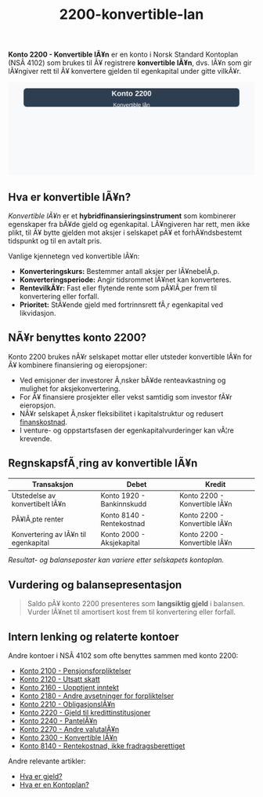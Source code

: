 ﻿---
title: "2200-konvertible-lan"
meta_title: "2200-konvertible-lan"
meta_description: "**Konto 2200 - Konvertible lÃ¥n** er en konto i Norsk Standard Kontoplan (NSÂ 4102) som brukes til Ã¥ registrere **konvertible lÃ¥n**, dvs. lÃ¥n som gir lÃ¥ngiv..."
slug: 2200-konvertible-lan
type: blog
layout: pages/single
---

**Konto 2200 - Konvertible lÃ¥n** er en konto i Norsk Standard Kontoplan (NSÂ 4102) som brukes til Ã¥ registrere **konvertible lÃ¥n**, dvs. lÃ¥n som gir lÃ¥ngiver rett til Ã¥ konvertere gjelden til egenkapital under gitte vilkÃ¥r.

![Illustrasjon av konto 2200 konvertible lÃ¥n](2200-konvertible-lan-image.svg)

## Hva er konvertible lÃ¥n?

*Konvertible lÃ¥n* er et **hybridfinansieringsinstrument** som kombinerer egenskaper fra bÃ¥de gjeld og egenkapital. LÃ¥ngiveren har rett, men ikke plikt, til Ã¥ bytte gjelden mot aksjer i selskapet pÃ¥ et forhÃ¥ndsbestemt tidspunkt og til en avtalt pris.

Vanlige kjennetegn ved konvertible lÃ¥n:

* **Konverteringskurs:** Bestemmer antall aksjer per lÃ¥nebelÃ¸p.
* **Konverteringsperiode:** Angir tidsrommet lÃ¥net kan konverteres.
* **RentevilkÃ¥r:** Fast eller flytende rente som pÃ¥lÃ¸per frem til konvertering eller forfall.
* **Prioritet:** StÃ¥ende gjeld med fortrinnsrett fÃ¸r egenkapital ved likvidasjon.

## NÃ¥r benyttes konto 2200?

Konto 2200 brukes nÃ¥r selskapet mottar eller utsteder konvertible lÃ¥n for Ã¥ kombinere finansiering og eieropsjoner:

* Ved emisjoner der investorer Ã¸nsker bÃ¥de renteavkastning og mulighet for aksjekonvertering.
* For Ã¥ finansiere prosjekter eller vekst samtidig som investor fÃ¥r eieropsjon.
* NÃ¥r selskapet Ã¸nsker fleksibilitet i kapitalstruktur og redusert [finanskostnad](/blogs/kontoplan/8170-annen-finanskostnad "Konto 8170 - Annen finanskostnad").
* I venture- og oppstartsfasen der egenkapitalvurderinger kan vÃ¦re krevende.

## RegnskapsfÃ¸ring av konvertible lÃ¥n

| Transaksjon                                | Debet                     | Kredit                           |
|--------------------------------------------|---------------------------|----------------------------------|
| Utstedelse av konvertibelt lÃ¥n             | Konto 1920 - Bankinnskudd | Konto 2200 - Konvertible lÃ¥n     |
| PÃ¥lÃ¸pte renter                             | Konto 8140 - Rentekostnad | Konto 2200 - Konvertible lÃ¥n     |
| Konvertering av lÃ¥n til egenkapital        | Konto 2000 - Aksjekapital | Konto 2200 - Konvertible lÃ¥n     |

_*Resultat- og balanseposter kan variere etter selskapets kontoplan.*_

## Vurdering og balansepresentasjon

> Saldo pÃ¥ konto 2200 presenteres som **langsiktig gjeld** i balansen. Vurder lÃ¥net til amortisert kost frem til konvertering eller forfall.

## Intern lenking og relaterte kontoer

Andre kontoer i NSÂ 4102 som ofte benyttes sammen med konto 2200:

* [Konto 2100 - Pensjonsforpliktelser](/blogs/kontoplan/2100-pensjonsforpliktelser "Konto 2100 - Pensjonsforpliktelser i Norsk Standard Kontoplan")
* [Konto 2120 - Utsatt skatt](/blogs/kontoplan/2120-utsatt-skatt "Konto 2120 - Utsatt skatt i Norsk Standard Kontoplan")
* [Konto 2160 - Uopptjent inntekt](/blogs/kontoplan/2160-uopptjent-inntekt "Konto 2160 - Uopptjent inntekt i Norsk Standard Kontoplan")
* [Konto 2180 - Andre avsetninger for forpliktelser](/blogs/kontoplan/2180-andre-avsetninger-for-forpliktelser "Konto 2180 - Andre avsetninger for forpliktelser: Guide til avsetninger for forpliktelser i Norsk kontoplan")
* [Konto 2210 - ObligasjonslÃ¥n](/blogs/kontoplan/2210-obligasjonslan "Konto 2210 - ObligasjonslÃ¥n i Norsk Standard Kontoplan")
* [Konto 2220 - Gjeld til kredittinstitusjoner](/blogs/kontoplan/2220-gjeld-til-kredittinstitusjoner "Konto 2220 - Gjeld til kredittinstitusjoner i Norsk Standard Kontoplan")
* [Konto 2240 - PantelÃ¥n](/blogs/kontoplan/2240-pantelan "Konto 2240 - PantelÃ¥n i Norsk Standard Kontoplan")
* [Konto 2270 - Andre valutalÃ¥n](/blogs/kontoplan/2270-andre-valutalan "Konto 2270 - Andre valutalÃ¥n i Norsk Standard Kontoplan")
* [Konto 2300 - Konvertible lÃ¥n](/blogs/kontoplan/2300-konvertible-lan "Konto 2300 - Konvertible lÃ¥n i Norsk Standard Kontoplan")
* [Konto 8140 - Rentekostnad, ikke fradragsberettiget](/blogs/kontoplan/8140-rentekostnad-ikke-fradragsberettiget "Konto 8140 - Rentekostnad, ikke fradragsberettiget i Norsk Standard Kontoplan")

Andre relevante artikler:

* [Hva er gjeld?](/blogs/regnskap/hva-er-gjeld "Hva er Gjeld i Regnskap? Komplett Guide til Forpliktelser og Gjeldstyper")
* [Hva er en Kontoplan?](/blogs/regnskap/hva-er-kontoplan "Hva er en Kontoplan? Komplett Guide til Kontoplaner i Norsk Regnskap")
